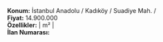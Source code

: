 ## 

**Konum:** İstanbul Anadolu / Kadıköy / Suadiye Mah. /  
**Fiyat:** 14.900.000  
**Özellikler:**  |  m² |   
**İlan Numarası:** 
